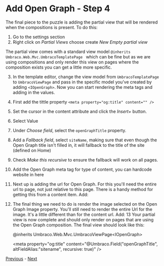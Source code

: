# Add Open Graph - Step 4
The final piece to the puzzle is adding the partial view that will be rendered when the compositions is present. To do this:

1. Go to the settings section
2. Right click on *Partial Views* choose create *New Empty partial view*

The partial view comes with a standard view model `@inherits Umbraco.Web.Mvc.UmbracoTemplatePage
` which can be fine but as we are using compositions and only render this view on pages where the composition exists you can get a little more specific.

3. In the template editor, change the view model from `UmbracoTemplatePage` to `UmbracoViewPage` and pass in the specific model you've created by adding `<IOpenGraph>`. Now you can start rendering the meta tags and adding in the values.
4. First add the tittle property `<meta property="og:title" content="" />`
5. Set the cursor in the content attribute and click the *Insert+* button.
6. Select Value
7. Under *Choose field*, select the `openGraphTitle` property.
8. Add a *Fallback field*, select `siteName`, making sure that even though the Open Graph title isn't filled in, it will fallback to the title of the site (defined on Home)
9. Check *Make this recursive* to ensure the fallback will work on all pages.
10. Add the Open Graph meta tag for type of content, you can hardcode website in here <meta property="og:type" content="website" />
11. Next up is adding the url for Open Graph. For this you'll need the entire url to page, not just relative to this page. There is a handy method for getting this from a content item. Add: <meta property="og:url" content="@Model.UrlAbsolute()" />
12. The final thing we need to do is render the image selected on the Open Graph Image property. You'll still need to render the entire Url for the image. It's a little different than for the content url. Add: <meta property="og:image" content="@Url.GetAbsoluteMediaUrl(Model.OpenGraphImage)" />
13 Your partial view is now complete and should only render on pages that are using the Open Graph composition. The final view should look like this:


    @inherits Umbraco.Web.Mvc.UmbracoViewPage&#60;IOpenGraph>
    
    <meta property="og:title" content="@Umbraco.Field("openGraphTitle", altFieldAlias:"sitename", recursive: true)" />
    <meta property="og:type" content="website" />
    <meta property="og:url" content="@Model.UrlAbsolute()" />
    <meta property="og:image" content="@Url.GetAbsoluteMediaUrl(Model.OpenGraphImage)" />


[Previous](step-1.md) - [Next](summary.md)
